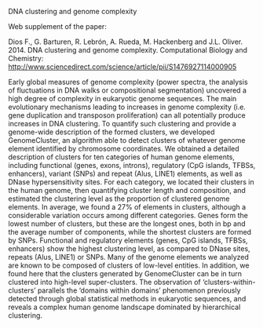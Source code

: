 DNA clustering and genome complexity

Web supplement of the paper:

Dios F., G. Barturen, R. Lebrón, A. Rueda, M. Hackenberg and J.L. Oliver. 2014. DNA clustering and genome complexity. Computational Biology and Chemistry: http://www.sciencedirect.com/science/article/pii/S1476927114000905

Early global measures of genome complexity (power spectra, the analysis of fluctuations in DNA walks or compositional segmentation) uncovered a high degree of complexity in eukaryotic genome sequences. The main evolutionary mechanisms leading to increases in genome complexity (i.e. gene duplication and transposon proliferation) can all potentially produce increases in DNA clustering. To quantify such clustering and provide a genome-wide description of the formed clusters, we developed GenomeCluster, an algorithm able to detect clusters of whatever genome element identified by chromosome coordinates. We obtained a detailed description of clusters for ten categories of human genome elements, including functional (genes, exons, introns), regulatory (CpG islands, TFBSs, enhancers), variant (SNPs) and repeat (Alus, LINE1) elements, as well as DNase hypersensitivity sites. For each category, we located their clusters in the human genome, then quantifying cluster length and composition, and estimated the clustering level as the proportion of clustered genome elements. In average, we found a 27% of elements in clusters, although a considerable variation occurs among different categories. Genes form the lowest number of clusters, but these are the longest ones, both in bp and the average number of components, while the shortest clusters are formed by SNPs. Functional and regulatory elements (genes, CpG islands, TFBSs, enhancers) show the highest clustering level, as compared to DNase sites, repeats (Alus, LINE1) or SNPs. Many of the genome elements we analyzed are known to be composed of clusters of low-level entities. In addition, we found here that the clusters generated by GenomeCluster can be in turn clustered into high-level super-clusters. The observation of ‘clusters-within-clusters’ parallels the ‘domains within domains’ phenomenon previously detected through global statistical methods in eukaryotic sequences, and reveals a complex human genome landscape dominated by hierarchical clustering.
